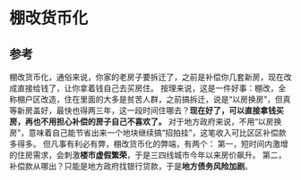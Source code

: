 # 棚改货币化





## 参考
[棚改货币化及其弊端 - Daniel.liu的文章 - 知乎]:https://zhuanlan.zhihu.com/p/40093531

棚改货币化，通俗来说，你家的老房子要拆迁了，之前是补偿你几套新房，现在改成直接给钱了，让你拿着钱自己去买房住。
按理来说，这是一件好事：棚改，全称棚户区改造，住在里面的大多是贫苦人群，之前搞拆迁，说是“以房换房”，但真等新房盖好，最快也得两三年，这一段时间住哪去？**现在好了，可以直接拿钱买房，再也不用担心补偿的房子自己不喜欢了。**
对于地方政府来说，不用“以房换房”，意味着自己能节省出来一个地块继续搞“招拍挂”，这笔收入可比区区补偿款多得多。
但凡事有利必有弊，棚改货币化的弊端，有两个：
第一，短时间内激增的住房需求，会刺激**楼市虚假繁荣**，于是三四线城市今年以来房价飙升。
第二，补偿款从哪出？只能是地方政府找银行贷款，于是**地方债务风险加剧**。
